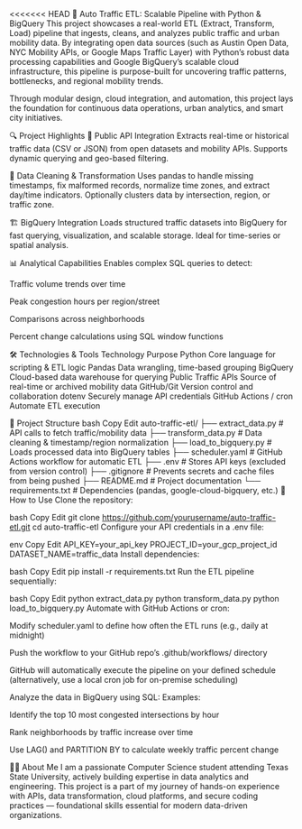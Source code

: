 <<<<<<< HEAD
🚦 Auto Traffic ETL: Scalable Pipeline with Python & BigQuery
This project showcases a real-world ETL (Extract, Transform, Load) pipeline that ingests, cleans, and analyzes public traffic and urban mobility data. By integrating open data sources (such as Austin Open Data, NYC Mobility APIs, or Google Maps Traffic Layer) with Python’s robust data processing capabilities and Google BigQuery’s scalable cloud infrastructure, this pipeline is purpose-built for uncovering traffic patterns, bottlenecks, and regional mobility trends.

Through modular design, cloud integration, and automation, this project lays the foundation for continuous data operations, urban analytics, and smart city initiatives.

🔍 Project Highlights
🔗 Public API Integration
Extracts real-time or historical traffic data (CSV or JSON) from open datasets and mobility APIs. Supports dynamic querying and geo-based filtering.

🧹 Data Cleaning & Transformation
Uses pandas to handle missing timestamps, fix malformed records, normalize time zones, and extract day/time indicators. Optionally clusters data by intersection, region, or traffic zone.

🏗️ BigQuery Integration
Loads structured traffic datasets into BigQuery for fast querying, visualization, and scalable storage. Ideal for time-series or spatial analysis.

📊 Analytical Capabilities
Enables complex SQL queries to detect:

Traffic volume trends over time

Peak congestion hours per region/street

Comparisons across neighborhoods

Percent change calculations using SQL window functions

🛠️ Technologies & Tools
Technology	Purpose
Python	Core language for scripting & ETL logic
Pandas	Data wrangling, time-based grouping
BigQuery	Cloud-based data warehouse for querying
Public Traffic APIs	Source of real-time or archived mobility data
GitHub/Git	Version control and collaboration
dotenv	Securely manage API credentials
GitHub Actions / cron	Automate ETL execution

📂 Project Structure
bash
Copy
Edit
auto-traffic-etl/
├── extract_data.py         # API calls to fetch traffic/mobility data
├── transform_data.py       # Data cleaning & timestamp/region normalization
├── load_to_bigquery.py     # Loads processed data into BigQuery tables
├── scheduler.yaml          # GitHub Actions workflow for automatic ETL
├── .env                    # Stores API keys (excluded from version control)
├── .gitignore              # Prevents secrets and cache files from being pushed
├── README.md               # Project documentation
└── requirements.txt        # Dependencies (pandas, google-cloud-bigquery, etc.)
🚀 How to Use
Clone the repository:

bash
Copy
Edit
git clone https://github.com/yourusername/auto-traffic-etl.git
cd auto-traffic-etl
Configure your API credentials in a .env file:

env
Copy
Edit
API_KEY=your_api_key
PROJECT_ID=your_gcp_project_id
DATASET_NAME=traffic_data
Install dependencies:

bash
Copy
Edit
pip install -r requirements.txt
Run the ETL pipeline sequentially:

bash
Copy
Edit
python extract_data.py
python transform_data.py
python load_to_bigquery.py
Automate with GitHub Actions or cron:

Modify scheduler.yaml to define how often the ETL runs (e.g., daily at midnight)

Push the workflow to your GitHub repo’s .github/workflows/ directory

GitHub will automatically execute the pipeline on your defined schedule
(alternatively, use a local cron job for on-premise scheduling)

Analyze the data in BigQuery using SQL:
Examples:

Identify the top 10 most congested intersections by hour

Rank neighborhoods by traffic increase over time

Use LAG() and PARTITION BY to calculate weekly traffic percent change

👨‍💻 About Me
I am a passionate Computer Science student attending Texas State University, actively building expertise in data analytics and engineering. This project is a part of my journey of hands-on experience with APIs, data transformation, cloud platforms, and secure coding practices — foundational skills essential for modern data-driven organizations.
